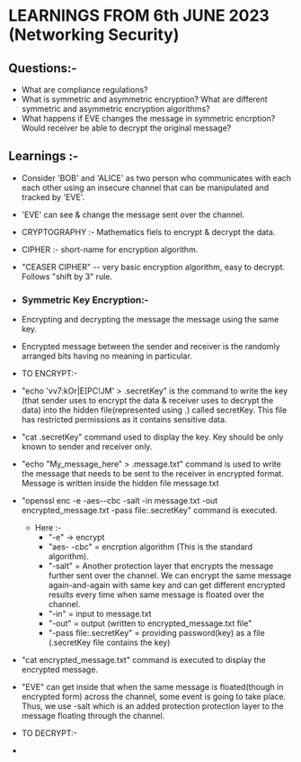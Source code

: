 # LEARNINGS FROM 6th JUNE 2023 (Networking Security)
## Questions:-
- What are compliance regulations?
- What is symmetric and asymmetric encryption? What are different symmetric and asymmetric encryption algorithms?
- What happens if EVE changes the message in symmetric encrption? Would receiver be able to decrypt the original message?

## Learnings :-
- Consider 'BOB' and 'ALICE' as two person who communicates with each each other using an insecure channel that can be manipulated and tracked by 'EVE'.
- 'EVE' can see & change the message sent over the channel.
- CRYPTOGRAPHY :- Mathematics fiels to encrypt & decrypt the data.
- CIPHER :- short-name for encryption algorithm.
- "CEASER CIPHER" -- very basic encryption algorithm, easy to decrypt. Follows "shift by 3" rule.
- ### Symmetric Key Encryption:-
- Encrypting and decrypting the message the message using the same key.
- Encrypted message between the sender and receiver is the randomly arranged bits having no meaning in particular.

- TO ENCRYPT:-
- "echo 'vv7:kOr|E\[PC!JM' > .secretKey" is the command to write the key (that sender uses to encrypt the data & receiver uses to decrypt the data) into the hidden file(represented using .) called secretKey. This file has restricted permissions as it contains sensitive data.
- "cat .secretKey" command used to display the key. Key should be only known to sender and receiver only.
- "echo "My_message_here" > .message.txt" command is used to write the message that needs to be sent to the receiver in encrypted format. Message is written inside the hidden file message.txt
- "openssl enc -e -aes--cbc -salt -in message.txt -out encrypted_message.txt -pass file:.secretKey" command is executed.
   - Here :- 
     - "-e" -> encrypt
     - "aes- -cbc" = encrption algorithm (This is the standard algorithm).
     - "-salt" = Another protection layer that encrypts the message further sent over the channel. We can encrypt the same message again-and-again with same key          and can get different encrypted results every time when same message is floated over the channel.
     - "-in" = input to message.txt
     - "-out" = output (written to encrypted_message.txt file"
     - "-pass file:.secretKey" = providing password(key) as a file (.secretKey file contains the key)
- "cat encrypted_message.txt" command is executed to display the encrypted message.
- "EVE" can get inside that when the same message is floated(though in encrypted form) across the channel, some event is going to take place. Thus, we use -salt which is an added protection protection layer to the message floating through the channel.

- TO DECRYPT:- 
- 
